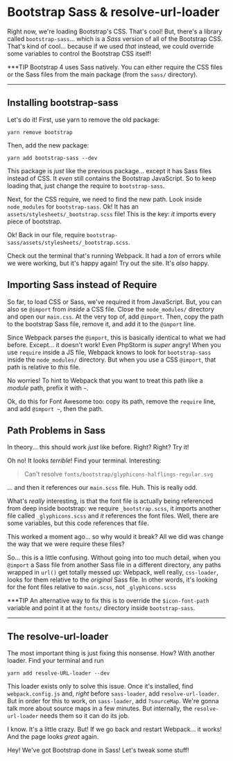 # Bootstrap Sass & resolve-url-loader

Right now, we're loading Bootstrap's CSS. That's cool! But, there's a library
called `bootstrap-sass`... which is a *Sass* version of all of the Bootstrap CSS.
That's kind of cool... because if we used *that* instead, we could override some
variables to control the Bootstrap CSS itself!

***TIP
Bootstrap 4 uses Sass natively. You can either require the CSS files or the
Sass files from the main package (from the `sass/` directory).
***

## Installing bootstrap-sass

Let's do it! First, use yarn to remove the old package:

```terminal
yarn remove bootstrap
```

Then, add the new package:

```terminal
yarn add bootstrap-sass --dev
```

This package is *just* like the previous package... except it has Sass files instead
of CSS. It *even* still contains the Bootstrap JavaScript. So to keep loading that,
just change the require to `bootstrap-sass`.

Next, for the CSS require, we need to find the new path. Look inside `node_modules`
for `bootstrap-sass`. Ok! It has an `assets/stylesheets/_bootstrap.scss` file!
This is the key: *it* imports every piece of bootstrap.

Ok! Back in our file, require `bootstrap-sass/assets/stylesheets/_bootstrap.scss`.

Check out the terminal that's running Webpack. It had a *ton* of errors while we
were working, but it's happy again! Try out the site. It's *also* happy.

## Importing Sass instead of Require

So far, to load CSS or Sass, we've required it from JavaScript. But, you can also
se `@import` from *inside* a CSS file. Close the `node_modules/` directory and open
our `main.css`. At the very top of, add `@import`. Then, copy the path to the
bootstrap Sass file, remove it, and add it to the `@import` line.

Since Webpack parses the `@import`, this is basically identical to what we had before.
Except... it doesn't work! Even PhpStorm is *super* angry! When you use `require`
inside a JS file, Webpack knows to look for `bootstrap-sass` inside the `node_modules/`
directory. But when you use a CSS `@import`, that path is relative to *this* file.

No worries! To hint to Webpack that you want to treat this path like a *module*
path, prefix it with `~`.

Ok, do this for Font Awesome too: copy its path, remove the `require` line, and
add `@import ~`, then the path.

## Path Problems in Sass

In theory... this should work *just* like before. Right? Right? Try it!

Oh no! It looks *terrible*! Find your terminal. Interesting:

> Can't resolve `fonts/bootstrap/glyphicons-halflings-regular.svg`

... and then it references our `main.scss` file. Huh. This is really odd.

What's *really* interesting, is that the font file is actually being referenced
from deep inside bootstrap: we require `_bootstrap.scss`, it imports another
file called `_glyphicons.scss` and *it* references the font files. Well, there are
some variables, but this code references that file.

This worked a moment ago... so why would it break? All we did was change the way
that we were require these files?

So... this is a little confusing. Without going into too much detail, when you
`@import` a Sass file from another Sass file in a different directory, any paths
wrapped in `url()` get totally messed up: Webpack, well really, `css-loader`, looks
for them relative to the *original* Sass file. In other words, it's looking for
the font files relative to `main.scss`, not `_glyphicons.scss`

***TIP
An alternative way to fix this is to override the `$icon-font-path` variable and
point it at the `fonts/` directory inside `bootstrap-sass`.
***

## The resolve-url-loader

The most important thing is just fixing this nonsense. How? With another loader.
Find your terminal and run

```terminal
yarn add resolve-URL-loader --dev
```

This loader exists only to solve this issue. Once it's installed, find `webpack.config.js`
and, *right* before `sass-loader`, add `resolve-url-loader`. But in order for this
to work, on `sass-loader`, add `?sourceMap`. We're gonna talk more about source maps
in a few minutes. But internally, the `resolve-url-loader` needs them so it can
do its job.

I know. It's a little crazy. But! If we go back and restart Webpack... it works!
And the page looks *great* again.

Hey! We've got Bootstrap done in Sass! Let's tweak some stuff!
